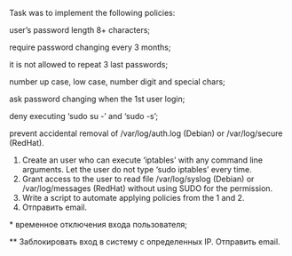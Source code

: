 Task was to implement the following policies: 

user’s password length 8+ characters; 

require password changing every 3 months; 

it is not allowed to repeat 3 last passwords; 

number up case, low case, number digit and special chars; 

ask password changing when the 1st user login; 

deny executing ‘sudo su -’ and ‘sudo -s’; 

prevent accidental removal of /var/log/auth.log (Debian) or /var/log/secure (RedHat). 

1) Create an user who can execute ‘iptables’ with any command line arguments. Let the user do not type ‘sudo iptables’ every time. 
2)  Grant access to the user to read file /var/log/syslog (Debian) or /var/log/messages (RedHat) without using SUDO for the permission. 
3) Write a script to automate applying policies from the 1 and 2. 
4) Отправить email. 

\* временное отключения входа пользователя;

\*\* Заблокировать вход в систему с определенных IP. Отправить email.
